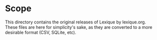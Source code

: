 # Scope
This directory contains the original releases of Lexique by lexique.org. These files are here for simplicity's sake, as they are converted to a more desirable format (CSV, SQLite, etc).
